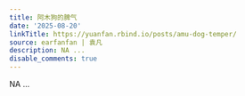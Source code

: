 ```yaml
---
title: 阿木狗的脾气
date: '2025-08-20'
linkTitle: https://yuanfan.rbind.io/posts/amu-dog-temper/
source: earfanfan | 袁凡
description: NA ...
disable_comments: true
---
```

NA ...